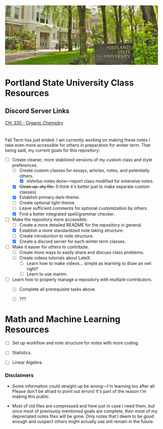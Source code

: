 <p align="center">
  <img src="https://github.com/cullyn-inverba/notes/blob/master/misc/psu.jpg">
</p>

# Portland State University Class Resources

## Discord Server Links
[CH: 335 - Organic Chemsitry](https://discord.gg/MDR7ze9p2m)


# 
Fall Term has just ended. I am currently working on making these notes I take even more accessible for others in preparation for winter term. That being said, my current goals for this repository:

- [ ] Create cleaner, more stabilized versions of my custom class and style preferences.
    - [ ] Create custom classes for essays, articles, notes, and potentially others.
        - [x] inVerba-notes done&mdash;report class modified for extensive notes.
    - [x] ~~Clean up .sty file.~~ (I think it's better just to make separate custom classes)
    - [x] Establish primary dark-theme.
    - [ ] Create optional light-theme.
    - [ ] Leave sufficient comments for optional customization by others.
    - [x] Find a better integrated spell/grammar checker.
- [ ] Make the repository more accessible.
    - [ ] Create a more detailed README for the repository in general.
    - [x] Establish a more standardized note taking structure.
    - [ ] Create introduction to note structure.
    - [x] Create a discord server for each winter term classes.
- [ ] Make it easier for others to contribute.
    - [ ] Create more ways to easily share and discuss class problems.
    - [ ] Create videos tutorials about LateX.
        - [ ] Learn how to make videos... simple as learning to draw an owl right?
        - [ ] Learn to use manim.
- [ ] Learn how to properly manage a repository with multiple contributors.
    - [ ] Complete all prerequisite tasks above.
    - [ ] ???


# Math and Machine Learning Resources

- [ ] Set up workflow and note structure for notes with more coding.
- [ ] Statistics.
- [ ] Linear Algebra.


### Disclaimers

* Some information could straight up be wrong&mdash;I'm learning too after all. Please don't be afraid to point out errors! It's part of the reason I'm making this public. 

* Most of old files are compressed and here just in case I need them, but once most of previously mentioned goals are complete, then most of my depreciated notes files will be gone. Only notes that I deem to be good enough and suspect others might actually use will remain in the future.
